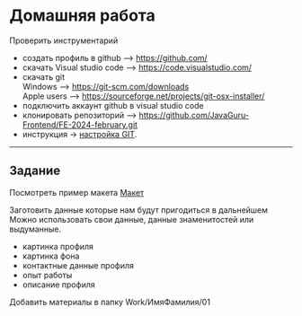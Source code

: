 # Домашняя работа
Проверить инструментарий 
- создать профиль в github    --> https://github.com/
- скачать Visual studio code  --> https://code.visualstudio.com/
- скачать git  
    Windows                   --> https://git-scm.com/downloads  
    Apple users               --> https://sourceforge.net/projects/git-osx-installer/
- подключить аккаунт github в visual studio code 
- клонировать репозиторий     --> https://github.com/JavaGuru-Frontend/FE-2024-february.git
- инструкция -> [настройка GIT](https://github.com/JavaGuru-Frontend/FE-2024-february/blob/main/Homeworks/01/01/git/git.md).
---

## Задание
Посмотреть пример макета
[Макет](https://www.figma.com/file/ZQow7y7MzPV5H488WiuteJ/Portfolio?type=design&mode=design&t=9ZFy6trMqi1HXqrR-1)   

Заготовить данные которые нам будут пригодиться в дальнейшем 
Можно использовать свои данные, данные знаменитостей или выдуманные.
- картинка профиля
- картинка фона
- контактные данные профиля
- опыт работы
- описание профиля

Добавить материалы в папку Work/ИмяФамилия/01
